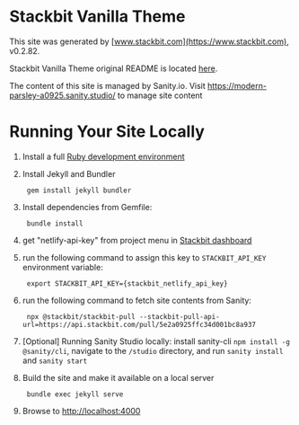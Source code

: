 # Stackbit Vanilla Theme

This site was generated by [www.stackbit.com](https://www.stackbit.com), v0.2.82.

Stackbit Vanilla Theme original README is located [here](./README.theme.md).

The content of this site is managed by Sanity.io. Visit https://modern-parsley-a0925.sanity.studio/ to manage site content

# Running Your Site Locally

1. Install a full [Ruby development environment](https://jekyllrb.com/docs/installation/)

1. Install Jekyll and Bundler

        gem install jekyll bundler

1. Install dependencies from Gemfile:

        bundle install

1. get "netlify-api-key" from project menu in [Stackbit dashboard](https://app.stackbit.com/dashboard)

1. run the following command to assign this key to `STACKBIT_API_KEY` environment variable:

        export STACKBIT_API_KEY={stackbit_netlify_api_key}

1. run the following command to fetch site contents from Sanity:

        npx @stackbit/stackbit-pull --stackbit-pull-api-url=https://api.stackbit.com/pull/5e2a0925ffc34d001bc8a937

1. [Optional] Running Sanity Studio locally: install sanity-cli `npm install -g @sanity/cli`, navigate to the `/studio` directory, and run `sanity install` and `sanity start`

1. Build the site and make it available on a local server

        bundle exec jekyll serve

1. Browse to [http://localhost:4000](http://localhost:4000)
